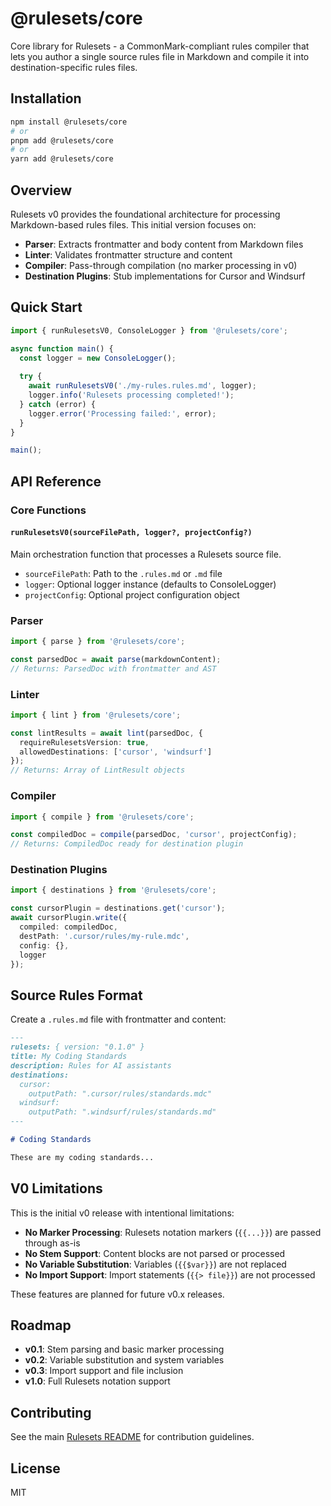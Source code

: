 # @rulesets/core

Core library for Rulesets - a CommonMark-compliant rules compiler that lets you author a single source rules file in Markdown and compile it into destination-specific rules files.

## Installation

```bash
npm install @rulesets/core
# or
pnpm add @rulesets/core
# or
yarn add @rulesets/core
```

## Overview

Rulesets v0 provides the foundational architecture for processing Markdown-based rules files. This initial version focuses on:

- **Parser**: Extracts frontmatter and body content from Markdown files
- **Linter**: Validates frontmatter structure and content
- **Compiler**: Pass-through compilation (no marker processing in v0)
- **Destination Plugins**: Stub implementations for Cursor and Windsurf

## Quick Start

```typescript
import { runRulesetsV0, ConsoleLogger } from '@rulesets/core';

async function main() {
  const logger = new ConsoleLogger();
  
  try {
    await runRulesetsV0('./my-rules.rules.md', logger);
    logger.info('Rulesets processing completed!');
  } catch (error) {
    logger.error('Processing failed:', error);
  }
}

main();
```

## API Reference

### Core Functions

#### `runRulesetsV0(sourceFilePath, logger?, projectConfig?)`

Main orchestration function that processes a Rulesets source file.

- `sourceFilePath`: Path to the `.rules.md` or `.md` file
- `logger`: Optional logger instance (defaults to ConsoleLogger)
- `projectConfig`: Optional project configuration object

### Parser

```typescript
import { parse } from '@rulesets/core';

const parsedDoc = await parse(markdownContent);
// Returns: ParsedDoc with frontmatter and AST
```

### Linter

```typescript
import { lint } from '@rulesets/core';

const lintResults = await lint(parsedDoc, {
  requireRulesetsVersion: true,
  allowedDestinations: ['cursor', 'windsurf']
});
// Returns: Array of LintResult objects
```

### Compiler

```typescript
import { compile } from '@rulesets/core';

const compiledDoc = compile(parsedDoc, 'cursor', projectConfig);
// Returns: CompiledDoc ready for destination plugin
```

### Destination Plugins

```typescript
import { destinations } from '@rulesets/core';

const cursorPlugin = destinations.get('cursor');
await cursorPlugin.write({
  compiled: compiledDoc,
  destPath: '.cursor/rules/my-rule.mdc',
  config: {},
  logger
});
```

## Source Rules Format

Create a `.rules.md` file with frontmatter and content:

```markdown
---
rulesets: { version: "0.1.0" }
title: My Coding Standards
description: Rules for AI assistants
destinations:
  cursor:
    outputPath: ".cursor/rules/standards.mdc"
  windsurf:
    outputPath: ".windsurf/rules/standards.md"
---

# Coding Standards

These are my coding standards...
```

## V0 Limitations

This is the initial v0 release with intentional limitations:

- **No Marker Processing**: Rulesets notation markers (`{{...}}`) are passed through as-is
- **No Stem Support**: Content blocks are not parsed or processed
- **No Variable Substitution**: Variables (`{{$var}}`) are not replaced
- **No Import Support**: Import statements (`{{> file}}`) are not processed

These features are planned for future v0.x releases.

## Roadmap

- **v0.1**: Stem parsing and basic marker processing
- **v0.2**: Variable substitution and system variables
- **v0.3**: Import support and file inclusion
- **v1.0**: Full Rulesets notation support

## Contributing

See the main [Rulesets README](../../README.md) for contribution guidelines.

## License

MIT
